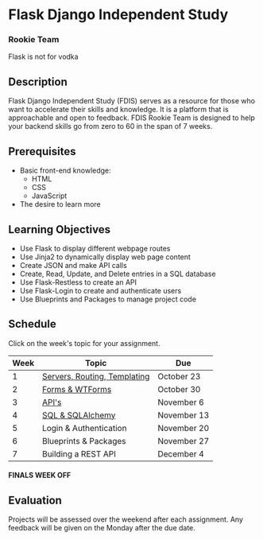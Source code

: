 # Flask Django Independent Study
### Rookie Team

Flask is not for vodka

## Description

Flask Django Independent Study (FDIS) serves as a resource for those who want to accelerate their skills and knowledge.
It is a platform that is approachable and open to feedback.
FDIS Rookie Team is designed to help your backend skills go from zero to 60 in the span of 7 weeks.

## Prerequisites

* Basic front-end knowledge:
  * HTML
  * CSS
  * JavaScript
* The desire to learn more

## Learning Objectives

* Use Flask to display different webpage routes
* Use Jinja2 to dynamically display web page content
* Create JSON and make API calls
* Create, Read, Update, and Delete entries in a SQL database
* Use Flask-Restless to create an API
* Use Flask-Login to create and authenticate users
* Use Blueprints and Packages to manage project code

## Schedule

Click on the week's topic for your assignment.

Week | Topic | Due
---- | ---- | ----
1 | [Servers, Routing, Templating](https://github.com/flask-django-independent-study/rookie/blob/master/Assignments/Week-1-Halloween-Party.md) | October 23
2 | [Forms & WTForms](https://github.com/flask-django-independent-study/rookie/blob/master/Assignments/Week-2-Forms-WTForms.md) | October 30
3 | [API's](https://github.com/flask-django-independent-study/rookie/blob/master/Assignments/Week-3-APIs.md) | November 6
4 | [SQL & SQLAlchemy](https://github.com/flask-django-independent-study/rookie/blob/master/Assignments/Week-4-SQL-SQLAlchemy.md) | November 13
5 | Login & Authentication | November 20
6 | Blueprints & Packages | November 27
7 | Building a REST API | December 4

#### FINALS WEEK OFF

## Evaluation

Projects will be assessed over the weekend after each assignment.
Any feedback will be given on the Monday after the due date.
